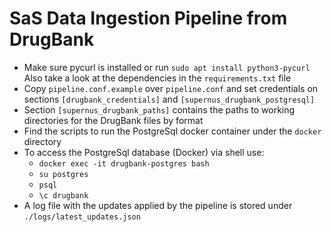 # SaS Data Ingestion Pipeline from DrugBank

* Make sure pycurl is installed or run `sudo apt install python3-pycurl` Also take a look at the dependencies in the `requirements.txt` file 
* Copy `pipeline.conf.example` over `pipeline.conf` and set credentials on sections `[drugbank_credentials]` and `[supernus_drugbank_postgresql]`
* Section `[supernus_drugbank_paths]` contains the paths to working directories for the DrugBank files by format
* Find the scripts to run the PostgreSql docker container under the `docker` directory
* To access the PostgreSql database (Docker) via shell use:
  * `docker exec -it drugbank-postgres bash`
  * `su postgres`
  * `psql`
  * `\c drugbank`
* A log file with the updates applied by the pipeline is stored under `./logs/latest_updates.json`